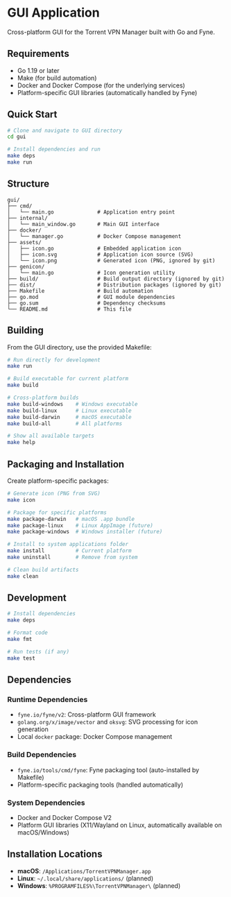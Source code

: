# GUI Application

Cross-platform GUI for the Torrent VPN Manager built with Go and Fyne.

## Requirements

- Go 1.19 or later
- Make (for build automation)
- Docker and Docker Compose (for the underlying services)
- Platform-specific GUI libraries (automatically handled by Fyne)

## Quick Start

```bash
# Clone and navigate to GUI directory
cd gui

# Install dependencies and run
make deps
make run
```

## Structure

```
gui/
├── cmd/
│   └── main.go              # Application entry point
├── internal/
│   └── main_window.go       # Main GUI interface
├── docker/
│   └── manager.go           # Docker Compose management
├── assets/
│   ├── icon.go              # Embedded application icon
│   ├── icon.svg             # Application icon source (SVG)
│   └── icon.png             # Generated icon (PNG, ignored by git)
├── genicon/
│   └── main.go              # Icon generation utility
├── build/                   # Build output directory (ignored by git)
├── dist/                    # Distribution packages (ignored by git)
├── Makefile                 # Build automation
├── go.mod                   # GUI module dependencies
├── go.sum                   # Dependency checksums
└── README.md                # This file
```

## Building

From the GUI directory, use the provided Makefile:

```bash
# Run directly for development
make run

# Build executable for current platform
make build

# Cross-platform builds
make build-windows    # Windows executable
make build-linux      # Linux executable
make build-darwin     # macOS executable
make build-all        # All platforms

# Show all available targets
make help
```

## Packaging and Installation

Create platform-specific packages:

```bash
# Generate icon (PNG from SVG)
make icon

# Package for specific platforms
make package-darwin   # macOS .app bundle
make package-linux    # Linux AppImage (future)
make package-windows  # Windows installer (future)

# Install to system applications folder
make install          # Current platform
make uninstall        # Remove from system

# Clean build artifacts
make clean
```

## Development

```bash
# Install dependencies
make deps

# Format code
make fmt

# Run tests (if any)
make test
```

## Dependencies

### Runtime Dependencies
- `fyne.io/fyne/v2`: Cross-platform GUI framework
- `golang.org/x/image/vector` and `oksvg`: SVG processing for icon generation
- Local `docker` package: Docker Compose management

### Build Dependencies
- `fyne.io/tools/cmd/fyne`: Fyne packaging tool (auto-installed by Makefile)
- Platform-specific packaging tools (handled automatically)

### System Dependencies
- Docker and Docker Compose V2
- Platform GUI libraries (X11/Wayland on Linux, automatically available on macOS/Windows)

## Installation Locations

- **macOS**: `/Applications/TorrentVPNManager.app`
- **Linux**: `~/.local/share/applications/` (planned)
- **Windows**: `%PROGRAMFILES%\TorrentVPNManager\` (planned)
